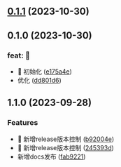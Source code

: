 

## [0.1.1](https://github.com/quyuandong/ccit-ui/compare/0.1.0...0.1.1) (2023-10-30)

## 0.1.0 (2023-10-30)


### feat: 🚀

* 🚀 初始化 ([e175a4e](https://github.com/quyuandong/ccit-ui/commit/e175a4e6bf48a2e42586ccc55453bd13f687f251))
* 优化 ([dd801d6](https://github.com/quyuandong/ccit-ui/commit/dd801d6d2f35b0dcac75045d95946c38e18f3f4f))

## 1.1.0 (2023-09-28)


### Features

* 🚀 新增release版本控制 ([b92004e](https://github.com/junyangfan/jy-ui/commit/b92004e54332e7849015c5d8fe9ffeab3ae9a138))
* 🚀 新增release版本控制 ([245393d](https://github.com/junyangfan/jy-ui/commit/245393d9747313bda9b9b6ef3d82a03e97ac530a))
* 新增docs发布 ([fab9221](https://github.com/junyangfan/jy-ui/commit/fab92218f8e8d4a217ae8fe3549babfc2f875f1f))